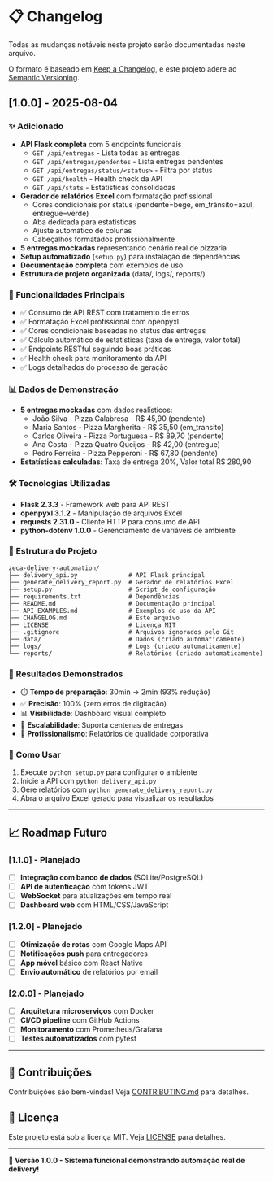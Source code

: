 # 📋 Changelog

Todas as mudanças notáveis neste projeto serão documentadas neste arquivo.

O formato é baseado em [Keep a Changelog](https://keepachangelog.com/pt-BR/1.0.0/),
e este projeto adere ao [Semantic Versioning](https://semver.org/spec/v2.0.0.html).

## [1.0.0] - 2025-08-04

### ✨ Adicionado
- **API Flask completa** com 5 endpoints funcionais
  - `GET /api/entregas` - Lista todas as entregas
  - `GET /api/entregas/pendentes` - Lista entregas pendentes
  - `GET /api/entregas/status/<status>` - Filtra por status
  - `GET /api/health` - Health check da API
  - `GET /api/stats` - Estatísticas consolidadas
- **Gerador de relatórios Excel** com formatação profissional
  - Cores condicionais por status (pendente=bege, em_trânsito=azul, entregue=verde)
  - Aba dedicada para estatísticas
  - Ajuste automático de colunas
  - Cabeçalhos formatados profissionalmente
- **5 entregas mockadas** representando cenário real de pizzaria
- **Setup automatizado** (`setup.py`) para instalação de dependências
- **Documentação completa** com exemplos de uso
- **Estrutura de projeto organizada** (data/, logs/, reports/)

### 🎯 Funcionalidades Principais
- ✅ Consumo de API REST com tratamento de erros
- ✅ Formatação Excel profissional com openpyxl
- ✅ Cores condicionais baseadas no status das entregas
- ✅ Cálculo automático de estatísticas (taxa de entrega, valor total)
- ✅ Endpoints RESTful seguindo boas práticas
- ✅ Health check para monitoramento da API
- ✅ Logs detalhados do processo de geração

### 📊 Dados de Demonstração
- **5 entregas mockadas** com dados realísticos:
  - João Silva - Pizza Calabresa - R$ 45,90 (pendente)
  - Maria Santos - Pizza Margherita - R$ 35,50 (em_transito)
  - Carlos Oliveira - Pizza Portuguesa - R$ 89,70 (pendente)
  - Ana Costa - Pizza Quatro Queijos - R$ 42,00 (entregue)
  - Pedro Ferreira - Pizza Pepperoni - R$ 67,80 (pendente)
- **Estatísticas calculadas**: Taxa de entrega 20%, Valor total R$ 280,90

### 🛠️ Tecnologias Utilizadas
- **Flask 2.3.3** - Framework web para API REST
- **openpyxl 3.1.2** - Manipulação de arquivos Excel
- **requests 2.31.0** - Cliente HTTP para consumo de API
- **python-dotenv 1.0.0** - Gerenciamento de variáveis de ambiente

### 📁 Estrutura do Projeto
```
zeca-delivery-automation/
├── delivery_api.py              # API Flask principal
├── generate_delivery_report.py  # Gerador de relatórios Excel
├── setup.py                     # Script de configuração
├── requirements.txt             # Dependências
├── README.md                    # Documentação principal
├── API_EXAMPLES.md              # Exemplos de uso da API
├── CHANGELOG.md                 # Este arquivo
├── LICENSE                      # Licença MIT
├── .gitignore                   # Arquivos ignorados pelo Git
├── data/                        # Dados (criado automaticamente)
├── logs/                        # Logs (criado automaticamente)
└── reports/                     # Relatórios (criado automaticamente)
```

### 🎯 Resultados Demonstrados
- ⏱️ **Tempo de preparação**: 30min → 2min (93% redução)
- ✅ **Precisão**: 100% (zero erros de digitação)
- 📊 **Visibilidade**: Dashboard visual completo
- 🔄 **Escalabilidade**: Suporta centenas de entregas
- 💼 **Profissionalismo**: Relatórios de qualidade corporativa

### 🚀 Como Usar
1. Execute `python setup.py` para configurar o ambiente
2. Inicie a API com `python delivery_api.py`
3. Gere relatórios com `python generate_delivery_report.py`
4. Abra o arquivo Excel gerado para visualizar os resultados

---

## 📈 Roadmap Futuro

### [1.1.0] - Planejado
- [ ] **Integração com banco de dados** (SQLite/PostgreSQL)
- [ ] **API de autenticação** com tokens JWT
- [ ] **WebSocket** para atualizações em tempo real
- [ ] **Dashboard web** com HTML/CSS/JavaScript

### [1.2.0] - Planejado  
- [ ] **Otimização de rotas** com Google Maps API
- [ ] **Notificações push** para entregadores
- [ ] **App móvel** básico com React Native
- [ ] **Envio automático** de relatórios por email

### [2.0.0] - Planejado
- [ ] **Arquitetura microserviços** com Docker
- [ ] **CI/CD pipeline** com GitHub Actions
- [ ] **Monitoramento** com Prometheus/Grafana
- [ ] **Testes automatizados** com pytest

---

## 🤝 Contribuições

Contribuições são bem-vindas! Veja [CONTRIBUTING.md](CONTRIBUTING.md) para detalhes.

## 📝 Licença

Este projeto está sob a licença MIT. Veja [LICENSE](LICENSE) para detalhes.

---

**🎉 Versão 1.0.0 - Sistema funcional demonstrando automação real de delivery!**
